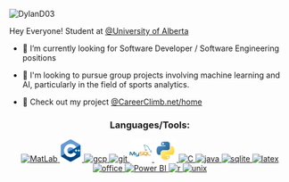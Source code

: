 <p align="left"> <img src="https://komarev.com/ghpvc/?username=DylanD03&label=Views&color=000000&style=flat-square" alt="DylanD03" /> </p>
<h4align="center">Hey Everyone! Student at <a href="https://www.ualberta.ca/computing-science/index.html">@University of Alberta</a>

- 🔭 I’m currently looking for Software Developer / Software Engineering positions

- 🤝 I'm looking to pursue group projects involving machine learning and AI, particularly in the field of sports analytics.

- 💬 Check out my project  <a href="https://www.CareerClimb.net/home">@CareerClimb.net/home</a>

<h3 align="center">Languages/Tools:</h3>
<p align="center"> 
 <a href="https://www.mathworks.com/products/matlab.html" target="_blank"> <img src="https://upload.wikimedia.org/wikipedia/commons/2/21/Matlab_Logo.png" alt="MatLab" width="40" height="40"/> </a> <a href="https://www.w3schools.com/cpp/" target="_blank"> <img src="https://raw.githubusercontent.com/devicons/devicon/master/icons/cplusplus/cplusplus-original.svg" alt="cplusplus" width="40" height="40"/> </a> <a href="https://cloud.google.com" target="_blank"> <img src="https://www.vectorlogo.zone/logos/google_cloud/google_cloud-icon.svg" alt="gcp" width="40" height="40"/> </a> <a href="https://git-scm.com/" target="_blank"> <img src="https://www.vectorlogo.zone/logos/git-scm/git-scm-icon.svg" alt="git" width="40" height="40"/> </a> <a href="https://www.mysql.com/" target="_blank"> <img src="https://raw.githubusercontent.com/devicons/devicon/master/icons/mysql/mysql-original-wordmark.svg" alt="mysql" width="40" height="40"/> </a> <a href="https://www.python.org" target="_blank"> <img src="https://raw.githubusercontent.com/devicons/devicon/master/icons/python/python-original.svg" alt="python" width="40" height="40"/> </a> <a href="https://en.wikipedia.org/wiki/C_(programming_language)" target="_blank"> <img src="https://upload.wikimedia.org/wikipedia/commons/thumb/1/18/C_Programming_Language.svg/1200px-C_Programming_Language.svg.png" alt="C" width="40" height="40"/> </a> <a href="https://www.java.com/en/" target="_blank"> <img src="https://upload.wikimedia.org/wikipedia/en/thumb/3/30/Java_programming_language_logo.svg/1200px-Java_programming_language_logo.svg.png" alt="java" width="40" height="40"/> </a> <a href="https://www.sqlite.org/" target="_blank"> <img src="https://www.vectorlogo.zone/logos/sqlite/sqlite-icon.svg" alt="sqlite" width="40" height="40"/> </a>
<a href="https://www.latex-project.org/" target="_blank"> <img src="https://i.ibb.co/5T3r3QH/latex-2.png" alt="latex" width="40" height="40"/>  </a> 
<a href="https://www.office.com/" target="_blank"> <img src="https://cdn3.iconfinder.com/data/icons/popular-services-brands-vol-2/512/microsoft-office-512.png" alt="office" width="40" height="40"/>  </a> 
<a href="https://www.office.com/" target="_blank"> <img src = "https://img.icons8.com/color/48/000000/power-bi.png" alt="Power BI" width="40" height="40"/>  </a> 
<a href="https://www.r-project.org/" target="_blank"> <img src="https://upload.wikimedia.org/wikipedia/commons/thumb/1/1b/R_logo.svg/1200px-R_logo.svg.png" alt="r" width="40" height="40"/>
<a href="https://en.wikipedia.org/wiki/Unix" target="_blank"> <img src="https://i.pinimg.com/originals/d0/80/98/d0809820b4ae281cefd24b5b65ad98ff.png" alt="unix" width="40" height="40"/>
<a href="https://linkedin.com/in/dyland03" target="blank">
  </p>
